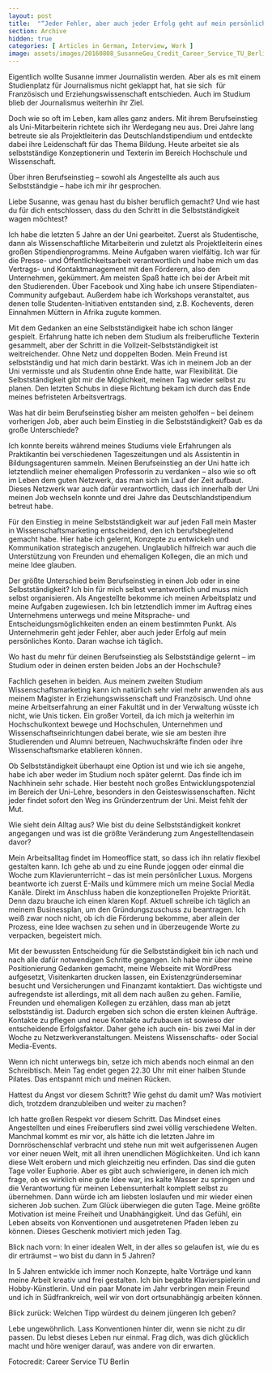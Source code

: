 ```yaml
---
layout: post
title:  "“Jeder Fehler, aber auch jeder Erfolg geht auf mein persönliches Konto”"
section: Archive
hidden: true
categories: [ Articles in German, Interview, Work ]
image: assets/images/20160808_SusanneGeu_Credit_Career_Service_TU_Berlin.jpg
---
```



Eigentlich wollte Susanne immer Journalistin werden. Aber als es mit einem Studienplatz für Journalismus nicht geklappt hat, hat sie sich  für Französisch und Erziehungswissenschaft entschieden. Auch im Studium blieb der Journalismus weiterhin ihr Ziel.

Doch wie so oft im Leben, kam alles ganz anders. Mit ihrem Berufseinstieg als Uni-Mitarbeiterin richtete sich ihr Werdegang neu aus. Drei Jahre lang betreute sie als Projektleiterin das Deutschlandstipendium und entdeckte dabei ihre Leidenschaft für das Thema Bildung. Heute arbeitet sie als selbstständige Konzeptionerin und Texterin im Bereich Hochschule und Wissenschaft.

Über ihren Berufseinstieg – sowohl als Angestellte als auch aus Selbstständgie – habe ich mir ihr gesprochen.

Liebe Susanne, was genau hast du bisher beruflich gemacht? Und wie hast du für dich entschlossen, dass du den Schritt in die Selbstständigkeit wagen möchtest?

Ich habe die letzten 5 Jahre an der Uni gearbeitet. Zuerst als Studentische, dann als Wissenschaftliche Mitarbeiterin und zuletzt als Projektleiterin eines großen Stipendienprogramms. Meine Aufgaben waren vielfältig. Ich war für die Presse- und Öffentlichkeitsarbeit verantwortlich und habe mich um das Vertrags- und Kontaktmanagement mit den Förderern, also den Unternehmen, gekümmert. Am meisten Spaß hatte ich bei der Arbeit mit den Studierenden. Über Facebook und Xing habe ich unsere Stipendiaten-Community aufgebaut. Außerdem habe ich Workshops veranstaltet, aus denen tolle Studenten-Initiativen entstanden sind, z.B. Kochevents, deren Einnahmen Müttern in Afrika zugute kommen.

Mit dem Gedanken an eine Selbstständigkeit habe ich schon länger gespielt. Erfahrung hatte ich neben dem Studium als freiberufliche Texterin gesammelt, aber der Schritt in die Vollzeit-Selbstständigkeit ist weitreichender. Ohne Netz und doppelten Boden. Mein Freund ist selbstständig und hat mich darin bestärkt. Was ich in meinem Job an der Uni vermisste und als Studentin ohne Ende hatte, war Flexibilität. Die Selbstständigkeit gibt mir die Möglichkeit, meinen Tag wieder selbst zu planen. Den letzten Schubs in diese Richtung bekam ich durch das Ende meines befristeten Arbeitsvertrags.

Was hat dir beim Berufseinstieg bisher am meisten geholfen – bei deinem vorherigen Job, aber auch beim Einstieg in die Selbstständigkeit? Gab es da große Unterschiede?

Ich konnte bereits während meines Studiums viele Erfahrungen als Praktikantin bei verschiedenen Tageszeitungen und als Assistentin in Bildungsagenturen sammeln. Meinen Berufseinstieg an der Uni hatte ich letztendlich meiner ehemaligen Professorin zu verdanken – also wie so oft im Leben dem guten Netzwerk, das man sich im Lauf der Zeit aufbaut. Dieses Netzwerk war auch dafür verantwortlich, dass ich innerhalb der Uni meinen Job wechseln konnte und drei Jahre das Deutschlandstipendium betreut habe.

Für den Einstieg in meine Selbstständigkeit war auf jeden Fall mein Master in Wissenschaftsmarketing entscheidend, den ich berufsbegleitend gemacht habe. Hier habe ich gelernt, Konzepte zu entwickeln und Kommunikation strategisch anzugehen. Unglaublich hilfreich war auch die Unterstützung von Freunden und ehemaligen Kollegen, die an mich und meine Idee glauben.

Der größte Unterschied beim Berufseinstieg in einen Job oder in eine Selbstständigkeit? Ich bin für mich selbst verantwortlich und muss mich selbst organisieren. Als Angestellte bekomme ich meinen Arbeitsplatz und meine Aufgaben zugewiesen. Ich bin letztendlich immer im Auftrag eines Unternehmens unterwegs und meine Mitsprache- und Entscheidungsmöglichkeiten enden an einem bestimmten Punkt. Als Unternehmerin geht jeder Fehler, aber auch jeder Erfolg auf mein persönliches Konto. Daran wachse ich täglich.

Wo hast du mehr für deinen Berufseinstieg als Selbstständige gelernt – im Studium oder in deinen ersten beiden Jobs an der Hochschule?

Fachlich gesehen in beiden. Aus meinem zweiten Studium Wissenschaftsmarketing kann ich natürlich sehr viel mehr anwenden als aus meinem Magister in Erziehungswissenschaft und Französisch. Und ohne meine Arbeitserfahrung an einer Fakultät und in der Verwaltung wüsste ich nicht, wie Unis ticken. Ein großer Vorteil, da ich mich ja weiterhin im Hochschulkontext bewege und Hochschulen, Unternehmen und Wissenschaftseinrichtungen dabei berate, wie sie am besten ihre Studierenden und Alumni betreuen, Nachwuchskräfte finden oder ihre Wissenschaftsmarke etablieren können.

Ob Selbstständigkeit überhaupt eine Option ist und wie ich sie angehe, habe ich aber weder im Studium noch später gelernt. Das finde ich im Nachhinein sehr schade. Hier besteht noch großes Entwicklungspotenzial im Bereich der Uni-Lehre, besonders in den Geisteswissenschaften. Nicht jeder findet sofort den Weg ins Gründerzentrum der Uni. Meist fehlt der Mut.

Wie sieht dein Alltag aus? Wie bist du deine Selbstständigkeit konkret angegangen und was ist die größte Veränderung zum Angestelltendasein davor?

Mein Arbeitsalltag findet im Homeoffice statt, so dass ich ihn relativ flexibel gestalten kann. Ich gehe ab und zu eine Runde joggen oder einmal die Woche zum Klavierunterricht – das ist mein persönlicher Luxus. Morgens beantworte ich zuerst E-Mails und kümmere mich um meine Social Media Kanäle. Direkt im Anschluss haben die konzeptionellen Projekte Priorität. Denn dazu brauche ich einen klaren Kopf. Aktuell schreibe ich täglich an meinem Businessplan, um den Gründungszuschuss zu beantragen. Ich weiß zwar noch nicht, ob ich die Förderung bekomme, aber allein der Prozess, eine Idee wachsen zu sehen und in überzeugende Worte zu verpacken, begeistert mich.

Mit der bewussten Entscheidung für die Selbstständigkeit bin ich nach und nach alle dafür notwendigen Schritte gegangen. Ich habe mir über meine Positionierung Gedanken gemacht, meine Webseite mit WordPress aufgesetzt, Visitenkarten drucken lassen, ein Existenzgründerseminar besucht und Versicherungen und Finanzamt kontaktiert. Das wichtigste und aufregendste ist allerdings, mit all dem nach außen zu gehen. Familie, Freunden und ehemaligen Kollegen zu erzählen, dass man ab jetzt selbstständig ist. Dadurch ergeben sich schon die ersten kleinen Aufträge. Kontakte zu pflegen und neue Kontakte aufzubauen ist sowieso der entscheidende Erfolgsfaktor. Daher gehe ich auch ein- bis zwei Mal in der Woche zu Netzwerkveranstaltungen. Meistens Wissenschafts- oder Social Media-Events.

Wenn ich nicht unterwegs bin, setze ich mich abends noch einmal an den Schreibtisch. Mein Tag endet gegen 22.30 Uhr mit einer halben Stunde Pilates. Das entspannt mich und meinen Rücken.

Hattest du Angst vor diesem Schritt? Wie gehst du damit um? Was motiviert dich, trotzdem dranzubleiben und weiter zu machen?

Ich hatte großen Respekt vor diesem Schritt. Das Mindset eines Angestellten und eines Freiberuflers sind zwei völlig verschiedene Welten. Manchmal kommt es mir vor, als hätte ich die letzten Jahre im Dornröschenschlaf verbracht und stehe nun mit weit aufgerissenen Augen vor einer neuen Welt, mit all ihren unendlichen Möglichkeiten. Und ich kann diese Welt erobern und mich gleichzeitig neu erfinden. Das sind die guten Tage voller Euphorie. Aber es gibt auch schwierigere, in denen ich mich frage, ob es wirklich eine gute Idee war, ins kalte Wasser zu springen und die Verantwortung für meinen Lebensunterhalt komplett selbst zu übernehmen. Dann würde ich am liebsten loslaufen und mir wieder einen sicheren Job suchen. Zum Glück überwiegen die guten Tage. Meine größte Motivation ist meine Freiheit und Unabhängigkeit. Und das Gefühl, ein Leben abseits von Konventionen und ausgetretenen Pfaden leben zu können. Dieses Geschenk motiviert mich jeden Tag.

Blick nach vorn: In einer idealen Welt, in der alles so gelaufen ist, wie du es dir erträumst – wo bist du dann in 5 Jahren?

In 5 Jahren entwickle ich immer noch Konzepte, halte Vorträge und kann meine Arbeit kreativ und frei gestalten. Ich bin begabte Klavierspielerin und Hobby-Künstlerin. Und ein paar Monate im Jahr verbringen mein Freund und ich in Südfrankreich, weil wir von dort ortsunabhängig arbeiten können.

Blick zurück: Welchen Tipp würdest du deinem jüngeren Ich geben?

Lebe ungewöhnlich. Lass Konventionen hinter dir, wenn sie nicht zu dir passen. Du lebst dieses Leben nur einmal. Frag dich, was dich glücklich macht und höre weniger darauf, was andere von dir erwarten.

Fotocredit: Career Service TU Berlin

